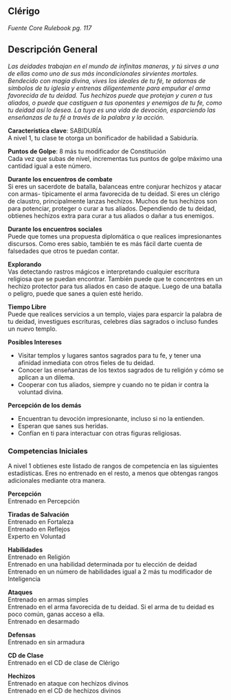 ## Clérigo
*Fuente Core Rulebook pg. 117*
## Descripción General
*Las deidades trabajan en el mundo de infinitas maneras, y tú sirves a una de ellas como uno de sus más incondicionales sirvientes mortales. Bendecido con magia divina, vives los ideales de tu fé, te adornas de símbolos de tu iglesia y entrenas diligentemente para empuñar el arma favorecida de tu deidad. Tus hechizos puede que protejan y curen a tus aliados, o puede que castiguen a tus oponentes y enemigos de tu fe, como tu deidad así lo desea. La tuya es una vida de devoción, esparciendo las enseñanzas de tu fé a través de la palabra y la acción.*  

**Característica clave**: SABIDURÍA  
A nivel 1, tu clase te otorga un bonificador de habilidad a Sabiduría.  

**Puntos de Golpe**: 8 más tu modificador de Constitución  
Cada vez que subas de nivel, incrementas tus puntos de golpe máximo una cantidad igual a este número.  

**Durante los encuentros de combate**  
Si eres un sacerdote de batalla, balanceas entre conjurar hechizos y atacar con armas- típicamente el arma favorecida de tu deidad. Si eres un clérigo de claustro, principalmente lanzas hechizos. Muchos de tus hechizos son para potenciar, proteger o curar a tus aliados. Dependiendo de tu deidad, obtienes hechizos extra para curar a tus aliados o dañar a tus enemigos.  

**Durante los encuentros sociales**  
Puede que tomes una propuesta diplomática o que realices impresionantes discursos. Como eres sabio, también te es más fácil darte cuenta de falsedades que otros te puedan contar.  

**Explorando**  
Vas detectando rastros mágicos e interpretando cualquier escritura religiosa que se puedan encontrar. También puede que te concentres en un hechizo protector para tus aliados en caso de ataque. Luego de una batalla o peligro, puede que sanes a quien esté herido.  

**Tiempo Libre**  
Puede que realices servicios a un templo, viajes para esparcir la palabra de tu deidad, investigues escrituras, celebres días sagrados o incluso fundes un nuevo templo.  

**Posibles Intereses**  
* Visitar templos y lugares santos sagrados para tu fe, y tener una afinidad inmediata con otros fieles de tu deidad.  
* Conocer las enseñanzas de los textos sagrados de tu religión y cómo se aplican a un dilema.  
* Cooperar con tus aliados, siempre y cuando no te pidan ir contra la voluntad divina.  

**Percepción de los demás**  
* Encuentran tu devoción impresionante, incluso si no la entienden.  
* Esperan que sanes sus heridas.  
* Confían en ti para interactuar con otras figuras religiosas.  

### Competencias Iniciales
A nivel 1 obtienes este listado de rangos de competencia en las siguientes estadísticas. Eres no entrenado en el resto, a menos que obtengas rangos adicionales mediante otra manera.  

**Percepción**  
Entrenado en Percepción  

**Tiradas de Salvación**  
Entrenado en Fortaleza  
Entrenado en Reflejos  
Experto en Voluntad  

**Habilidades**  
Entrenado en Religión  
Entrenado en una habilidad determinada por tu elección de deidad  
Entrenado en un número de habilidades igual a 2 más tu modificador de Inteligencia  

**Ataques**  
Entrenado en armas simples  
Entrenado en el arma favorecida de tu deidad. Si el arma de tu deidad es poco común, ganas acceso a ella.  
Entrenado en desarmado  

**Defensas**  
Entrenado en sin armadura  

**CD de Clase**  
Entrenado en el CD de clase de Clérigo  

**Hechizos**  
Entrenado en ataque con hechizos divinos  
Entrenado en el CD de hechizos divinos  
